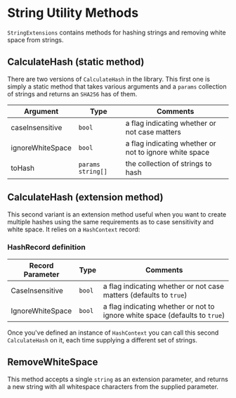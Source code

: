 # String Utility Methods

`StringExtensions` contains methods for hashing strings and removing white space from strings.

## CalculateHash (static method)

There are two versions of `CalculateHash` in the library. This first one is simply a static method that takes various arguments and a `params` collection of strings and returns an `SHA256` has of them.

|Argument|Type|Comments|
|--------|----|--------|
|caseInsensitive|`bool`|a flag indicating whether or not case matters|
|ignoreWhiteSpace|`bool`|a flag indicating whether or not to ignore white space|
|toHash|`params string[]`|the collection of strings to hash|

## CalculateHash (extension method)

This second variant is an extension method useful when you want to create multiple hashes using the same requirements as to case sensitivity and white space. It relies on a `HashContext` record:

### HashRecord definition

|Record Parameter|Type|Comments|
|--------|----|--------|
|CaseInsensitive|`bool`|a flag indicating whether or not case matters (defaults to `true`)|
|IgnoreWhiteSpace|`bool`|a flag indicating whether or not to ignore white space (defaults to `true`)|

Once you've defined an instance of `HashContext` you can call this second `CalculateHash` on it, each time supplying a different set of strings.

## RemoveWhiteSpace

This method accepts a single `string` as an extension parameter, and returns a new string with all whitespace characters from the supplied parameter.

